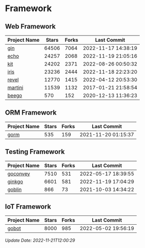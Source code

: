 # Framework

## Web Framework
| Project Name | Stars | Forks | Last Commit |
| ------------ | ----- | ----- | ----------- |
| [gin](https://github.com/gin-gonic/gin) | 64506 | 7064 | 2022-11-17 14:38:19 |
| [echo](https://github.com/labstack/echo) | 24257 | 2068 | 2022-11-19 21:05:16 |
| [kit](https://github.com/go-kit/kit) | 24202 | 2371 | 2022-08-26 00:50:32 |
| [iris](https://github.com/kataras/iris) | 23236 | 2444 | 2022-11-18 22:23:20 |
| [revel](https://github.com/revel/revel) | 12770 | 1415 | 2022-04-12 20:53:30 |
| [martini](https://github.com/go-martini/martini) | 11539 | 1132 | 2017-01-21 21:58:54 |
| [beego](https://github.com/astaxie/beego) | 570 | 152 | 2020-12-13 11:36:23 |

## ORM Framework
| Project Name | Stars | Forks | Last Commit |
| ------------ | ----- | ----- | ----------- |
| [gorm](https://github.com/jinzhu/gorm) | 535 | 159 | 2021-11-20 01:15:37 |

## Testing Framework
| Project Name | Stars | Forks | Last Commit |
| ------------ | ----- | ----- | ----------- |
| [goconvey](https://github.com/smartystreets/goconvey) | 7510 | 531 | 2022-05-17 18:39:55 |
| [ginkgo](https://github.com/onsi/ginkgo) | 6601 | 581 | 2022-11-19 17:04:29 |
| [goblin](https://github.com/franela/goblin) | 866 | 73 | 2021-10-03 14:34:22 |

## IoT Framework
| Project Name | Stars | Forks | Last Commit |
| ------------ | ----- | ----- | ----------- |
| [gobot](https://github.com/hybridgroup/gobot) | 8000 | 985 | 2022-05-02 19:56:19 |

*Update Date: 2022-11-21T12:00:29*